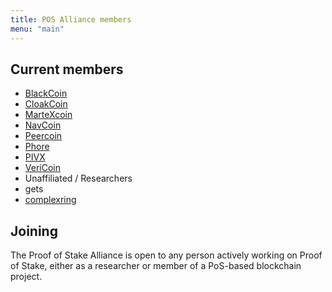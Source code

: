 ```yaml
---
title: POS Alliance members
menu: "main"
---
```

## Current members

 - [BlackCoin](https://blackcoin.co)
 - [CloakCoin](https://www.cloakcoin.com/)
 - [MarteXcoin](https://martexcoin.org)
 - [NavCoin](https://navcoin.org)
 - [Peercoin](https://peercoin.net)
 - [Phore](https://phore.io)
 - [PIVX](https://pivx.org/)
 - [VeriCoin](https://vericoin.info)
 - Unaffiliated / Researchers
  - gets
  - [complexring](www.matthewniemerg.com)

## Joining

The Proof of Stake Alliance is open to any person actively working on Proof of Stake, either as a researcher or member of a PoS-based blockchain project.

